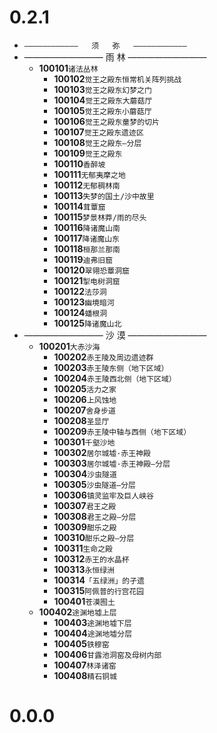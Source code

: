 # 0.2.1

* `————————————   须   弥   ————————————`
* ————————— 雨 林 —————————
     * **100101**`诸法丛林`
	 	 * **100102**`觉王之殿东恒常机关阵列挑战`
		 * **100103**`觉王之殿东幻梦之门`
		 * **100104**`觉王之殿东大蘑菇厅`
		 * **100105**`觉王之殿东小蘑菇厅`
		 * **100106**`觉王之殿东童梦的切片`
		 * **100107**`觉王之殿东遗迹区`
		 * **100108**`觉王之殿东–分层`
		 * **100109**`觉王之殿东`
		 * **100110**`香醉坡`
		 * **100111**`无郁夷摩之地`
		 * **100112**`无郁稠林南`
		 * **100113**`失梦的国土/沙中故里`
		 * **100114**`茸蕈窟`
		 * **100115**`梦景林莽/雨的尽头`
		 * **100116**`降诸魔山南`
		 * **100117**`降诸魔山东`
		 * **100118**`桓那兰那南`
		 * **100119**`迪弗旧窟`
		 * **100120**`翠翎恐蕈洞窟`
		 * **100121**`掣电树洞窟`
		 * **100122**`法莎洞`
		 * **100123**`幽境暗河`
		 * **100124**`蟠根洞`
		 * **100125**`降诸魔山北`
* ————————— 沙 漠 —————————
     * **100201**`大赤沙海`
		 * **100202**`赤王陵及周边遗迹群`
		 * **100203**`赤王陵东侧（地下区域）`
		 * **100204**`赤王陵西北侧（地下区域）`
		 * **100205**`活力之家`
		 * **100206**`上风蚀地`
		 * **100207**`舍身步道`
		 * **100208**`圣显厅`
		 * **100209**`赤王陵中轴与西侧（地下区域）`
		 * **100301**`千壑沙地`
		 * **100302**`居尔城墟·赤王神殿`
		 * **100303**`居尔城墟·赤王神殿–分层`
		 * **100304**`沙虫隧道`
		 * **100305**`沙虫隧道–分层`
		 * **100306**`镇灵监牢及巨人峡谷`
		 * **100307**`君王之殿`
		 * **100308**`君王之殿–分层`
		 * **100309**`酣乐之殿`
		 * **100310**`酣乐之殿–分层`
		 * **100311**`生命之殿`
		 * **100312**`赤王的水晶杯`
		 * **100313**`永恒绿洲`
		 * **100314**`「五绿洲」的孑遗`
		 * **100315**`阿佩普的行宫花园`
		 * **100401**`苍漠囿土`
     * **100402**`途渊地墟上层`
		 * **100403**`途渊地墟下层`
		 * **100404**`途渊地墟分层`
		 * **100405**`铁穆窑`
		 * **100406**`甘露池洞窑及母树内部`
		 * **100407**`林泽诸窑`
		 * **100408**`精石铜城`
# 0.0.0